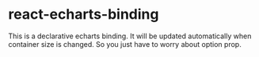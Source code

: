 # react-echarts-binding
This is a declarative echarts binding. It will be updated automatically when container size is changed. So you just have to worry about option prop.

